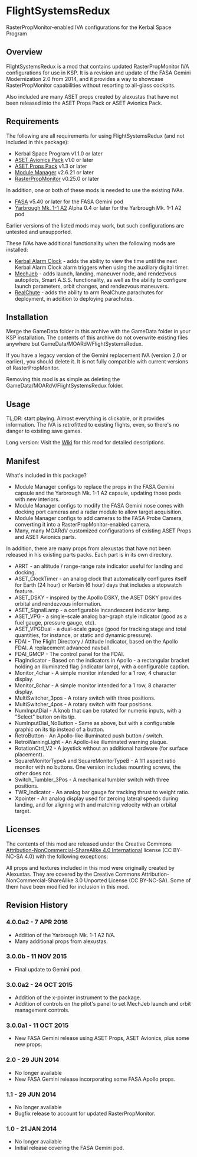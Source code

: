 # FlightSystemsRedux
RasterPropMonitor-enabled IVA configurations for the Kerbal Space Program

## Overview

FlightSystemsRedux is a mod that contains updated RasterPropMonitor IVA configurations for use in KSP.
It is a revision and update of the FASA Gemini Modernization 2.0 from 2014, and it provides a
way to showcase RasterPropMonitor capabilities without resorting to all-glass cockpits.

Also included are many ASET props created by alexustas that have not been released into the ASET Props Pack
or ASET Avionics Pack.

## Requirements

The following are all requirements for using FlightSystemsRedux (and not included in this package):

* Kerbal Space Program v1.1.0 or later
* [ASET Avionics Pack](http://forum.kerbalspaceprogram.com/threads/129364) v1.0 or later
* [ASET Props Pack](http://forum.kerbalspaceprogram.com/threads/129305) v1.3 or later
* [Module Manager](http://forum.kerbalspaceprogram.com/threads/55219) v2.6.21 or later
* [RasterPropMonitor](http://forum.kerbalspaceprogram.com/threads/117471) v0.25.0 or later

In addition, one or both of these mods is needed to use the existing IVAs.
* [FASA](http://forum.kerbalspaceprogram.com/threads/24867) v5.40 or later for the FASA Gemini pod
* [Yarbrough Mk. 1-1 A2](http://forum.kerbalspaceprogram.com/index.php?/topic/88604-wip-105-2-kerbal-command-pod-mk-1-1-a2-alpha-04-spacedock/) Alpha 0.4 or later for the Yarbrough Mk. 1-1 A2 pod

Earlier versions of the listed mods may work, but such configurations are untested and unsupported.

These IVAs have additional functionality when the following mods are installed:

* [Kerbal Alarm Clock](http://forum.kerbalspaceprogram.com/index.php?/topic/22809-10x-kerbal-alarm-clock-v3500-dec-3/) - adds the ability to view the time until the next Kerbal Alarm Clock alarm triggers when using the auxiliary digital timer.
* [MechJeb](http://forum.kerbalspaceprogram.com/index.php?/topic/111978-105-anatid-robotics-mumech-mechjeb-autopilot-256-23-feb-2016/) - adds launch, landing, maneuver node, and rendezvous autopilots, Smart A.S.S. functionality, as well as the ability to configure launch parameters, orbit changes, and rendezvous maneuvers.
* [RealChute](http://forum.kerbalspaceprogram.com/index.php?/topic/52931-10511wenkel-corporation-realchute-parachute-systems-v14x3-020416-11-prerelease-available/) - adds the ability to arm RealChute parachutes for deployment, in addition to deploying parachutes.

## Installation

Merge the GameData folder in this archive with the GameData folder in your KSP installation.  The contents of this archive do not overwrite existing files anywhere but GameData/MOARdV/FlightSystemsRedux.

If you have a legacy version of the Gemini replacement IVA (version 2.0 or earlier), you should delete it.  It is not fully compatible with current versions of RasterPropMonitor.

Removing this mod is as simple as deleting the GameData/MOARdV/FlightSystemsRedux folder.

## Usage

TL;DR: start playing.  Almost everything is clickable, or it provides information.  The IVA is retrofitted to existing flights, even, so there's no danger to existing save games.

Long version: Visit the [Wiki](https://github.com/MOARdV/FlightSystemsRedux/wiki) for this mod for detailed descriptions.

## Manifest

What's included in this package?

* Module Manager configs to replace the props in the FASA Gemini capsule and the Yarbrough Mk. 1-1 A2 capsule, updating those pods with new interiors.
* Module Manager configs to modify the FASA Gemini nose cones with docking port cameras and a radar module to allow target acquisition.
* Module Manager configs to add cameras to the FASA Probe Camera, converting it into a RasterPropMonitor-enabled camera.
* Many, many MOARdV customized configurations of existing ASET Props and ASET Avionics parts.

In addition, there are many props from alexustas that have not been released in his existing parts packs.  Each part is in its own directory.

* ARRT - an altitude / range-range rate indicator useful for landing and docking.
* ASET_ClockTimer - an analog clock that automatically configures itself for Earth (24 hour) or Kerbin (6 hour) days that includes a stopwatch feature.
* ASET_DSKY - inspired by the Apollo DSKY, the ASET DSKY provides orbital and rendezvous information.
* ASET_SignalLamp - a configurable incandescent indicator lamp.
* ASET_VPG - a single-scale analog bar-graph style indicator (good as a fuel gauge, pressure gauge, etc).
* ASET_VPGDual - a dual-scale gauge (good for tracking stage and total quantities, for instance, or static and dynamic pressure).
* FDAI - The Flight Directory / Attitude Indicator, based on the Apollo FDAI.  A replacement advanced navball.
* FDAI_GMCP - The control panel for the FDAI.
* FlagIndicator - Based on the indicators in Apollo - a rectangular bracket holding an illuminated flag (indicator lamp), with a configurable caption.
* Monitor_4char - A simple monitor intended for a 1 row, 4 character display.
* Monitor_8char - A simple monitor intended for a 1 row, 8 character display.
* MultiSwitcher_3pos - A rotary switch with three positions.
* MultiSwitcher_4pos - A rotary switch with four positions.
* NumInputDial - A knob that can be rotated for numeric inputs, with a "Select" button on its tip.
* NumInputDial_NoButton - Same as above, but with a configurable graphic on its tip instead of a button.
* RetroButton - An Apollo-like illuminated push button / switch.
* RetroWarningLight - An Apollo-like illuminated warning plaque.
* RotationCtrl_V2 - A joystick without an additional hardware (for surface placement).
* SquareMonitorTypeA and SquareMonitorTypeB - A 1:1 aspect ratio monitor with no buttons.  One version includes mounting screws, the other does not.
* Switch_Tumbler_3Pos - A mechanical tumbler switch with three positions.
* TWR_Indicator - An analog bar gauge for tracking thrust to weight ratio.
* Xpointer - An analog display used for zeroing lateral speeds during landing, and for aligning with and matching velocity with an orbital target.

## Licenses

The contents of this mod are released under the Creative Commons [Attribution-NonCommercial-ShareAlike 4.0 International](http://creativecommons.org/licenses/by-nc-sa/4.0/) license (CC BY-NC-SA 4.0) with the following exceptions:

All props and textures included in this mod were originally created by Alexustas.  They are covered by the Creative Commons Attribution-NonCommercial-ShareAlike 3.0 Unported License (CC BY-NC-SA).
Some of them have been modified for inclusion in this mod.

## Revision History

### 4.0.0a2 - 7 APR 2016

* Addition of the Yarbrough Mk. 1-1 A2 IVA.
* Many additional props from alexustas.

### 3.0.0b - 11 NOV 2015

* Final update to Gemini pod.

### 3.0.0a2 - 24 OCT 2015

* Addition of the x-pointer instrument to the package.
* Addition of controls on the pilot's panel to set MechJeb launch and orbit management controls.

### 3.0.0a1 - 11 OCT 2015

* New FASA Gemini release using ASET Props, ASET Avionics, plus some new props.

### 2.0 - 29 JUN 2014 

* No longer available
* New FASA Gemini release incorporating some FASA Apollo props.

### 1.1 - 29 JUN 2014

* No longer available
* Bugfix release to account for updated RasterPropMonitor.

### 1.0 - 21 JAN 2014

* No longer available
* Initial release covering the FASA Gemini pod.
